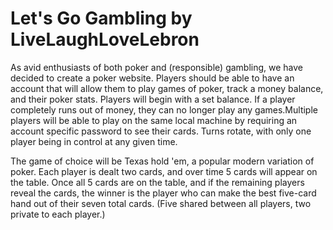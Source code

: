 # Let's Go Gambling by LiveLaughLoveLebron

As avid enthusiasts of both poker and (responsible) gambling, we have decided to create a poker website. Players should be able to have an account that will allow them to play games of poker, track a money balance, and their poker stats. Players will begin with a set balance. If a player completely runs out of money, they can no longer play any games.Multiple players will be able to play on the same local machine by requiring an account specific password to see their cards. Turns rotate, with only one player being in control at any given time.

The game of choice will be Texas hold 'em, a popular modern variation of poker. Each player is dealt two cards, and over time 5 cards will appear on the table. Once all 5 cards are on the table, and if the remaining players reveal the cards, the winner is the player who can make the best five-card hand out of their seven total cards. (Five shared between all players, two private to each player.)
